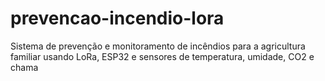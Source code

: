 # prevencao-incendio-lora
 Sistema de prevenção e monitoramento de incêndios para a agricultura familiar usando LoRa, ESP32 e sensores de temperatura, umidade, CO2 e chama
